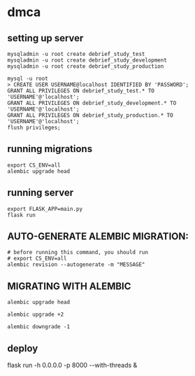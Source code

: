 # dmca

## setting up server
```
mysqladmin -u root create debrief_study_test
mysqladmin -u root create debrief_study_development
mysqladmin -u root create debrief_study_production

mysql -u root
> CREATE USER USERNAME@localhost IDENTIFIED BY 'PASSWORD';
GRANT ALL PRIVILEGES ON debrief_study_test.* TO 'USERNAME'@'localhost';
GRANT ALL PRIVILEGES ON debrief_study_development.* TO 'USERNAME'@'localhost';
GRANT ALL PRIVILEGES ON debrief_study_production.* TO 'USERNAME'@'localhost';
flush privileges;
```

## running migrations
```
export CS_ENV=all
alembic upgrade head
```

## running server

```
export FLASK_APP=main.py
flask run
```

## AUTO-GENERATE ALEMBIC MIGRATION:
```
# before running this command, you should run
# export CS_ENV=all
alembic revision --autogenerate -m "MESSAGE"
```

## MIGRATING WITH ALEMBIC
```
alembic upgrade head

alembic upgrade +2

alembic downgrade -1

```

## deploy

flask run -h 0.0.0.0 -p 8000 --with-threads &

